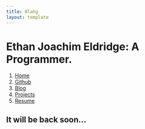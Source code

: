 ```yaml
---
title: Blahg 
layout: template
---
```



Ethan Joachim Eldridge: A Programmer.
=======================================================================

1. [Home]
2. [Github]
3. [Blog]
4. [Projects]
5. [Resume]


It will be back soon...
----------------------------------------------------------------------

[Home]:/index.html
[Github]:https://github.com/EJEHardenberg
[Blog]:/blog
[Projects]:/projects
[Resume]:/resume